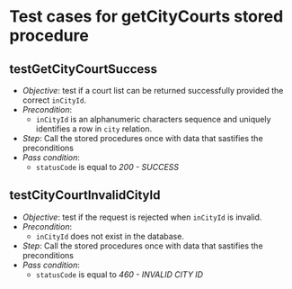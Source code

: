 Test cases for getCityCourts stored procedure
===

testGetCityCourtSuccess
---
+ _Objective_: test if a court list can be returned successfully provided the correct `inCityId`.
+ _Precondition_:
    + `inCityId` is an alphanumeric characters sequence and uniquely identifies a row in `city` relation.
+ _Step_: Call the stored procedures once with data that sastifies the preconditions
+ _Pass condition_:
    + `statusCode` is equal to *200 - SUCCESS*


testCityCourtInvalidCityId
---
+ _Objective_: test if the request is rejected when `inCityId` is invalid.
+ _Precondition_:
    + `inCityId` does not exist in the database.
+ _Step_: Call the stored procedures once with data that sastifies the preconditions
+ _Pass condition_:
    + `statusCode` is equal to *460 - INVALID CITY ID*
